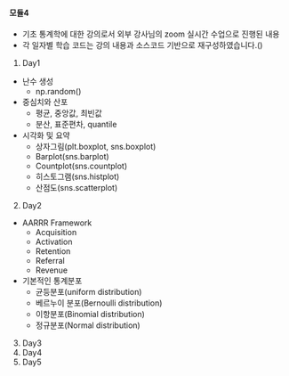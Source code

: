 #### 모듈4 
- 기초 통계학에 대한 강의로서 외부 강사님의 zoom 실시간 수업으로 진행된 내용
- 각 일자별 학습 코드는 강의 내용과 소스코드 기반으로 재구성하였습니다.()
  
01. Day1
- 난수 생성
  - np.random()
- 중심치와 산포
  - 평균, 중앙값, 최빈값
  - 분산, 표준편차, quantile
- 시각화 및 요약
  - 상자그림(plt.boxplot, sns.boxplot)
  - Barplot(sns.barplot)
  - Countplot(sns.countplot)
  - 히스토그램(sns.histplot)
  - 산점도(sns.scatterplot)
02. Day2
- AARRR Framework
  - Acquisition
  - Activation
  - Retention
  - Referral
  - Revenue
- 기본적인 통계분포
  - 균등분포(uniform distribution)
  - 베르누이 분포(Bernoulli distribution)
  - 이항분포(Binomial distribution)
  - 정규분포(Normal distribution)
03. Day3
04. Day4
05. Day5
